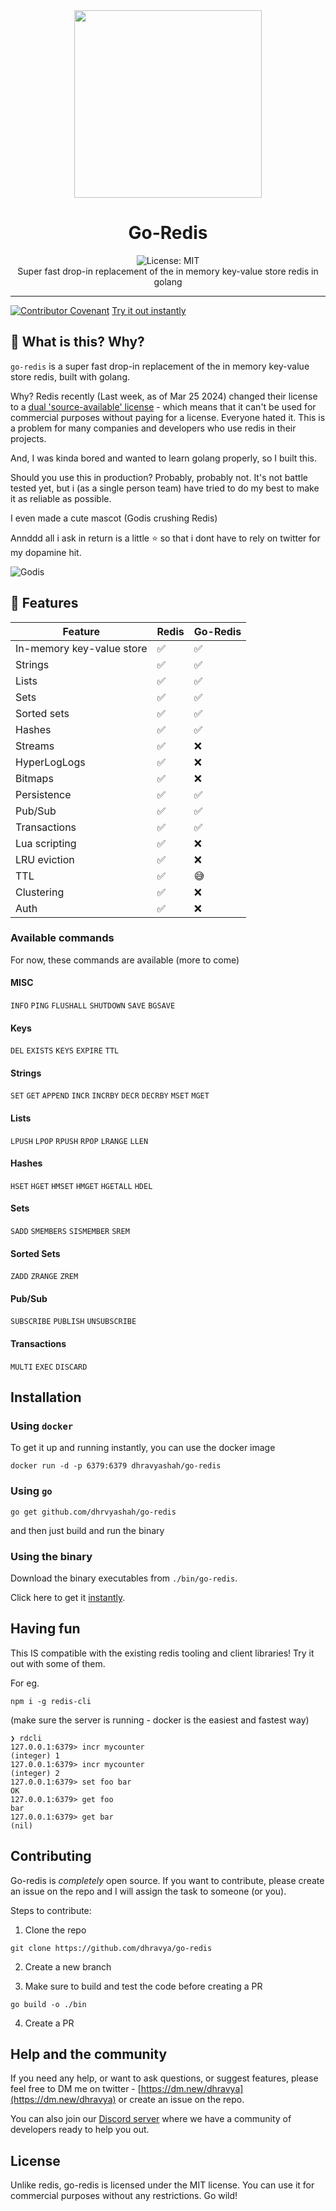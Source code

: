 <div align="center">
<!-- logo -->
<img src = "assets/icon.png" width="300">
<h1 align="center">Go-Redis</h1>
<img alt="License: MIT" src="https://img.shields.io/badge/License-MIT-yellow.svg" /><br> 
Super fast drop-in replacement of the in memory key-value store redis in golang
</div>

***
[![Contributor Covenant](https://img.shields.io/badge/Contributor%20Covenant-2.1-4baaaa.svg)](code_of_conduct.md)
[Try it out instantly](#installation)

## 👀 What is this? Why?
`go-redis` is a super fast drop-in replacement of the in memory key-value store redis, built with golang.

Why? 
Redis recently (Last week, as of Mar 25 2024) changed their license to a [dual 'source-available' license](https://news.ycombinator.com/item?id=39772562) - which means that it can't be used for commercial purposes without paying for a license. Everyone hated it. This is a problem for many companies and developers who use redis in their projects. 

And, I was kinda bored and wanted to learn golang properly, so I built this.

Should you use this in production? Probably, probably not. It's not battle tested yet, but i (as a single person team) have tried to do my best to make it as reliable as possible.

I even made a cute mascot (Godis crushing Redis)

Annddd all i ask in return is a little ⭐ so that i dont have to rely on twitter for my dopamine hit.

![Godis](assets/godis.png)

## 📜 Features

| Feature                   | Redis | Go-Redis |
| ------------------------- | ----- | -------- |
| In-memory key-value store | ✅     | ✅        |
| Strings                   | ✅     | ✅        |
| Lists                     | ✅     | ✅        |
| Sets                      | ✅     | ✅        |
| Sorted sets               | ✅     | ✅        |
| Hashes                    | ✅     | ✅        |
| Streams                   | ✅     | ❌        |
| HyperLogLogs              | ✅     | ❌        |
| Bitmaps                   | ✅     | ❌        |
| Persistence               | ✅     | ✅        |
| Pub/Sub                   | ✅     | ✅        |
| Transactions              | ✅     | ✅        |
| Lua scripting             | ✅     | ❌        |
| LRU eviction              | ✅     | ❌        |
| TTL                       | ✅     | 😅        |
| Clustering                | ✅     | ❌        |
| Auth                      | ✅     | ❌        |

### Available commands

For now, these commands are available (more to come)

#### MISC
`INFO` `PING` `FLUSHALL` `SHUTDOWN` `SAVE` `BGSAVE`

#### Keys
`DEL` `EXISTS` `KEYS` `EXPIRE` `TTL`

#### Strings
`SET` `GET` `APPEND` `INCR` `INCRBY` `DECR` `DECRBY` `MSET` `MGET`

#### Lists
`LPUSH` `LPOP` `RPUSH` `RPOP` `LRANGE` `LLEN`

#### Hashes
`HSET` `HGET` `HMSET` `HMGET` `HGETALL` `HDEL`

#### Sets
`SADD` `SMEMBERS` `SISMEMBER` `SREM`

#### Sorted Sets
`ZADD` `ZRANGE` `ZREM`

#### Pub/Sub
`SUBSCRIBE` `PUBLISH` `UNSUBSCRIBE`

#### Transactions
`MULTI` `EXEC` `DISCARD`

## Installation

### Using `docker`
To get it up and running instantly, you can use the docker image

```
docker run -d -p 6379:6379 dhravyashah/go-redis
```

### Using `go`

```
go get github.com/dhrvyashah/go-redis
```

and then just build and run the binary


### Using the binary

Download the binary executables from `./bin/go-redis`.

Click here to get it [instantly](
    https://github.com/dhrvyashah/go-redis/releases/download/v0.1.0/go-redis-0.1.0-linux-amd64.tar.gz).


## Having fun

This IS compatible with the existing redis tooling and client libraries! Try it out with some of them.

For eg.
```
npm i -g redis-cli
```
(make sure the server is running - docker is the easiest and fastest way)
```
❯ rdcli
127.0.0.1:6379> incr mycounter
(integer) 1
127.0.0.1:6379> incr mycounter
(integer) 2
127.0.0.1:6379> set foo bar
OK
127.0.0.1:6379> get foo
bar
127.0.0.1:6379> get bar
(nil)
```

## Contributing
Go-redis is *completely* open source. If you want to contribute, please create an issue on the repo and I will assign the task to someone (or you).

Steps to contribute:
1. Clone the repo
```
git clone https://github.com/dhravya/go-redis
```

2. Create a new branch

3. Make sure to build and test the code before creating a PR
```
go build -o ./bin
```

4. Create a PR

## Help and the community
If you need any help, or want to ask questions, or suggest features, please feel free to DM me on twitter - [https://dm.new/dhravya](https://dm.new/dhravya) or create an issue on the repo.

You can also join our [Discord server](https://discord.gg/z7MZYhmx6w) where we have a community of developers ready to help you out.

## License

Unlike redis, go-redis is licensed under the MIT license. You can use it for commercial purposes without any restrictions. Go wild!